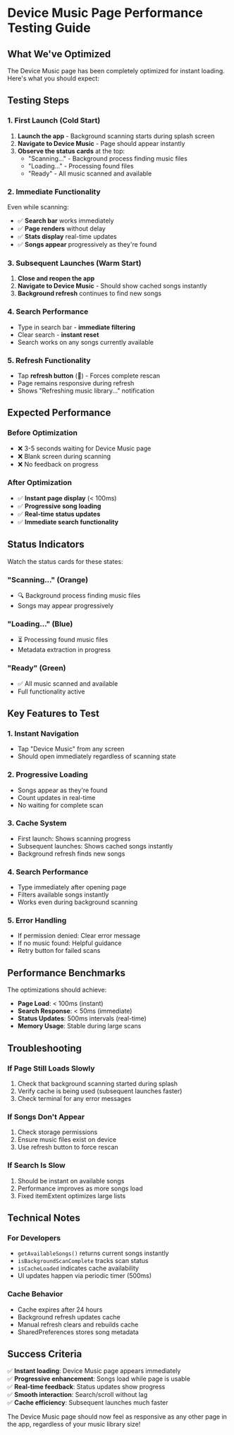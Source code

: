 # Device Music Page Performance Testing Guide

## What We've Optimized

The Device Music page has been completely optimized for instant loading. Here's what you should expect:

## Testing Steps

### 1. First Launch (Cold Start)
1. **Launch the app** - Background scanning starts during splash screen
2. **Navigate to Device Music** - Page should appear instantly
3. **Observe the status cards** at the top:
   - "Scanning..." - Background process finding music files
   - "Loading..." - Processing found files
   - "Ready" - All music scanned and available

### 2. Immediate Functionality
Even while scanning:
- ✅ **Search bar** works immediately
- ✅ **Page renders** without delay
- ✅ **Stats display** real-time updates
- ✅ **Songs appear** progressively as they're found

### 3. Subsequent Launches (Warm Start)
1. **Close and reopen the app**
2. **Navigate to Device Music** - Should show cached songs instantly
3. **Background refresh** continues to find new songs

### 4. Search Performance
- Type in search bar - **immediate filtering**
- Clear search - **instant reset**
- Search works on any songs currently available

### 5. Refresh Functionality
- Tap **refresh button** (🔄) - Forces complete rescan
- Page remains responsive during refresh
- Shows "Refreshing music library..." notification

## Expected Performance

### Before Optimization
- ❌ 3-5 seconds waiting for Device Music page
- ❌ Blank screen during scanning
- ❌ No feedback on progress

### After Optimization
- ✅ **Instant page display** (< 100ms)
- ✅ **Progressive song loading**
- ✅ **Real-time status updates**
- ✅ **Immediate search functionality**

## Status Indicators

Watch the status cards for these states:

### "Scanning..." (Orange)
- 🔍 Background process finding music files
- Songs may appear progressively

### "Loading..." (Blue)  
- ⏳ Processing found music files
- Metadata extraction in progress

### "Ready" (Green)
- ✅ All music scanned and available
- Full functionality active

## Key Features to Test

### 1. Instant Navigation
- Tap "Device Music" from any screen
- Should open immediately regardless of scanning state

### 2. Progressive Loading
- Songs appear as they're found
- Count updates in real-time
- No waiting for complete scan

### 3. Cache System
- First launch: Shows scanning progress
- Subsequent launches: Shows cached songs instantly
- Background refresh finds new songs

### 4. Search Performance
- Type immediately after opening page
- Filters available songs instantly
- Works even during background scanning

### 5. Error Handling
- If permission denied: Clear error message
- If no music found: Helpful guidance
- Retry button for failed scans

## Performance Benchmarks

The optimizations should achieve:
- **Page Load**: < 100ms (instant)
- **Search Response**: < 50ms (immediate)
- **Status Updates**: 500ms intervals (real-time)
- **Memory Usage**: Stable during large scans

## Troubleshooting

### If Page Still Loads Slowly
1. Check that background scanning started during splash
2. Verify cache is being used (subsequent launches faster)
3. Check terminal for any error messages

### If Songs Don't Appear
1. Check storage permissions
2. Ensure music files exist on device
3. Use refresh button to force rescan

### If Search Is Slow
1. Should be instant on available songs
2. Performance improves as more songs load
3. Fixed itemExtent optimizes large lists

## Technical Notes

### For Developers
- `getAvailableSongs()` returns current songs instantly
- `isBackgroundScanComplete` tracks scan status
- `isCacheLoaded` indicates cache availability
- UI updates happen via periodic timer (500ms)

### Cache Behavior
- Cache expires after 24 hours
- Background refresh updates cache
- Manual refresh clears and rebuilds cache
- SharedPreferences stores song metadata

## Success Criteria

✅ **Instant loading**: Device Music page appears immediately  
✅ **Progressive enhancement**: Songs load while page is usable  
✅ **Real-time feedback**: Status updates show progress  
✅ **Smooth interaction**: Search/scroll without lag  
✅ **Cache efficiency**: Subsequent launches much faster  

The Device Music page should now feel as responsive as any other page in the app, regardless of your music library size!
